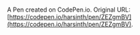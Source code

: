 # 

A Pen created on CodePen.io. Original URL: [https://codepen.io/harsinth/pen/ZEZgmBV](https://codepen.io/harsinth/pen/ZEZgmBV).

